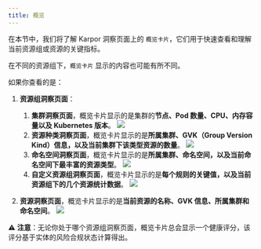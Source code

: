 ```yaml
---
title: 概览
---
```

在本节中，我们将了解 Karpor 洞察页面上的 `概览卡片`，它们用于快速查看和理解当前资源组或资源的关键指标。

在不同的资源组下，`概览卡片` 显示的内容也可能有所不同。

如果你查看的是：

1. **资源组洞察页面**：

   1. **集群洞察页面**，概览卡片显示的是集群的**节点、Pod 数量、CPU、内存容量以及 Kubernetes 版本**。
      ![](/karpor/assets/insight/insight-summary-cluster.png)
   2. **资源种类洞察页面**，概览卡片显示的是**所属集群、GVK（Group Version Kind）信息，以及当前集群下该类型资源的数量**。
      ![](/karpor/assets/insight/insight-summary-kind.png)
   3. **命名空间洞察页面**，概览卡片显示的是**所属集群、命名空间，以及当前命名空间下最丰富的资源类型**。
      ![](/karpor/assets/insight/insight-summary-namespace.png)
   4. **自定义资源组洞察页面**，概览卡片显示的是**每个规则的关键值，以及当前资源组下的几个资源统计数据**。
      ![](/karpor/assets/insight/insight-summary-custom-resource-group.png)
2. **资源洞察页面**，概览卡片显示的是**当前资源的名称、GVK 信息、所属集群和命名空间**。
   ![](/karpor/assets/insight/insight-summary-resource.png)

⚠️ **注意**：无论你处于哪个资源组洞察页面，概览卡片总会显示一个健康评分，该评分基于实体的风险合规状态计算得出。
